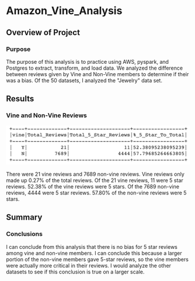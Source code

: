 # Amazon_Vine_Analysis

## Overview of Project

### Purpose
The purpose of this analysis is to practice using AWS, pyspark, and Postgres to extract, transform, and load data. We analyzed the difference between reviews given by Vine and Non-Vine members to determine if their was a bias. Of the 50 datasets, I analyzed the "Jewelry" data set. 

## Results

### Vine and Non-Vine Reviews

![Table One](/Resources/Ratings.png) 

There were 21 vine reviews and 7689 non-vine reviews. Vine reviews only made up 0.27% of the total reviews. Of the 21 vine reviews, 11 were 5 star reviews. 52.38% of the vine reviews were 5 stars. Of the 7689 non-vine reviews, 4444 were 5 star reviews. 57.80% of the non-vine reviews were 5 stars.

## Summary

### Conclusions 
I can conclude from this analysis that there is no bias for 5 star reviews among vine and non-vine members. I can conclude this because a larger portion of the non-vine members gave 5-star reviews, so the vine members were actually more critical in their reviews. I would analyze the other datasets to see if this conclusion is true on a larger scale. 
